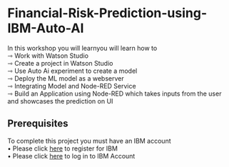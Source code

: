 # Financial-Risk-Prediction-using-IBM-Auto-AI
In this workshop you will learnyou will learn how to  
    ⇾ Work with Watson Studio  
    ⇾ Create a project in Watson Studio  
    ⇾ Use Auto Ai experiment to create a model  
    ⇾ Deploy the ML model as a webserver  
    ⇾ Integrating Model and Node-RED Service  
    ⇾ Build an Application using Node-RED which takes inputs from the user and showcases the prediction on UI  
## Prerequisites  
To complete this project you must have an IBM account   
• Please click [here](https://cloud.ibm.com/login) to register for IBM   
• Please click [here](https://cloud.ibm.com/login) to log in to IBM Account  
